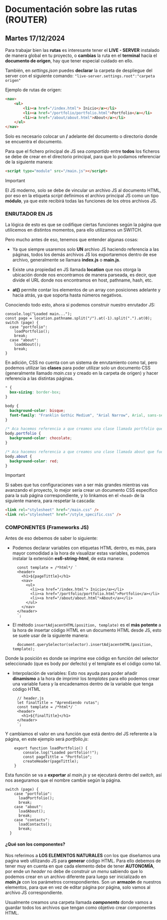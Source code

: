 # Documentación sobre las rutas (ROUTER)

## Martes 17/12/2024

Para trabajar bien las **rutas** es interesante tener el **LIVE - SERVER** instalado de manera global en tu proyecto, o **cambias** la ruta en el **terminal** hacía el **documento de origen**, hay que tener especial cuidado en ello.

También, en _settings.json_ puedes **declarar** la carpeta de despliegue del server con el siguiente comando: `"live-server.settings.root":"carpeta origen"`

Ejemplo de rutas de origen:

```HTML
<nav>
    <ul>
        <li><a href="/index.html"> Inicio</a></li>
        <li><a href="/portfolio/portfolio.html">Portfolio</a></li>
        <li><a href="/about/about.html">About</a></li>
    </ul>
</nav>
```

Solo es necesario colocar un **/** adelante del documento o directorio donde se encuentra el documento.

Para que el fichero principal de JS sea _compartido_ entre **todos** los ficheros se debe de crear en el directorio principal, para que lo podamos referenciar de la siguiente manera:

```HTML
<script type="module" src="/main.js"></script>
```

> [!IMPORTANT]
>
> El JS moderno, solo se debe de vincular un archivo JS al documento HTML, por eso en la etiqueta _script_ definimos el archivo principal JS como un tipo **módulo**, ya que este recibirá todas las funciones de los otros archivos JS.

### ENRUTADOR EN JS

La lógica de esto es que se codifique ciertas funciones según la página que utilicemos en distintos momentos, para ello utilizamos un SWITCH.

Pero mucho antes de eso, tenemos que entender algunas cosas:

- Ya que siempre usaremos solo **UN** archivo JS haciendo referencia a las páginas, todos los demás archivos JS los exportaremos dentro de ese archivo, generalmente se llamara **index.js** o **main.js**.

- Existe una propiedad en JS llamada **location** que nos otorga la ubicación donde nos encontramos de manera parseada, es decir, que divide el URL donde nos encontramos en host, pathname, hash, etc.

- **at()** permite contar los elementos de un array con posiciones adelante y hacia atrás, ya que soporta hasta números negativos.

Conociendo todo esto, ahora si podemos construir nuestro enrutador JS:

```JS
console.log("Loaded main...");
const page = location.pathname.split("/").at(-1).split(".").at(0);
switch (page) {
  case "portfolio":
    loadPortfolio();
    break;
  case "about":
    loadAbout();
    break;
}
```

En adición, CSS no cuenta con un sistema de enrutamiento como tal, pero podemos utilizar las **clases** para poder utilizar solo un documento CSS (generalmente llamado _main.css_ y creado en la carpeta de origen) y hacer referencia a las distintas páginas.

```CSS
* {
  box-sizing: border-box;
}

body {
  background-color: bisque;
  font-family: "Franklin Gothic Medium", "Arial Narrow", Arial, sans-serif;
}

/* Aca hacemos referencia a que creamos una clase llamada portfolio que fue inicializada en el body de portfolio.html */
body.portfolio {
  background-color: chocolate;
}

/* Aca hacemos referencia a que creamos una clase llamada about que fue inicializada en el body de about.html */
body.about {
  background-color: red;
}
```

> [!IMPORTANT]
>
> Si sabes que tus configuraciones van a ser más grandes mientras vas avanzando el proyecto, lo mejor sería crear un documento CSS específico para la sub página correspondiente, y lo linkamos en el `<head>` de la siguiente manera, para respetar la cascada:
>
> ```HTML
> <link rel="stylesheet" href="/main.css" />
> <link rel="stylesheet" href="/style_specific.css" />
> ```

### COMPONENTES (Frameworks JS)

Antes de eso debemos de saber lo siguiente:

- Podemos declarar variables con etiquetas HTML dentro, es más, para mayor comodidad a la hora de visualizar estas variables, podemos instalar la extensión **es6-string-html**, de esta manera:

  ```JS
    const template = /*html*/ `
    <header>
      <h1>${pageTittle}</h1>
      <nav>
        <ul>
          <li><a href="/index.html"> Inicio</a></li>
          <li><a href="/portfolio/portfolio.html">Portfolio</a></li>
          <li><a href="/about/about.html">About</a></li>
        </ul>
      </nav>
    </header>
    `;
  ```

- El método `insertAdjacentHTML(position, template)` es el **más potente** a la hora de insertar código HTML en un documento HTML desde JS, esto se suele usar de la siguiente manera:

  ```JS
    document.querySelector(selector).insertAdjacentHTML(position, template);
  ```

Donde la posición es donde se imprime ese código en función del selector seleccionado (que es body por defecto) y el template es el código como tal.

- Interpolación de variables: Esto nos ayuda para poder añadir **dinamismo** a la hora de imprimir los _templates_ para ello podemos crear una variable fuera y la encadenamos dentro de la variable que tenga código HTML

  ```JS
    // header.js
    let finalTitle = "Aprendiendo rutas";
    const template = /*html*/ `
    <header>
      <h1>${finalTitle}</h1>
    </header>
    `;
  ```

Y cambiamos el valor en una función que está dentro del JS referente a la página, en este ejemplo será _portfolio.js_:

```JS
    export function loadPortfolio() {
        console.log("Loaded portfolio!!");
        const pageTittle = "Portfolio";
        createHeader(pageTittle);
    }
```

Esta función se va a **exportar** al _main.js_ y se ejecutará dentro del _switch_, así nos aseguramos que el nombre cambie según la página.

```JS
switch (page) {
    case "portfolio":
      loadPortfolio();
      break;
    case "about":
      loadAbout();
      break;
    case "contacts":
      loadContacts();
      break;
  }
```

#### ¿Qué son los componentes?

Nos referimos a **LOS ELEMENTOS NATURALES** con los que diseñamos una pagina web utilizando JS para **generar** código HTML. Para ello debemos de tener muy en cuenta en que cada elemento debe de tener **AUTONOMÍA**, por ende un _header_ no debe de construir un _menu_ sabiendo que lo podemos crear en un archivo diferente para luego ser inicializado en **_main.js_** con los parámetros correspondientes.
Son un **armazón** de nuestros elementos, para que en vez de editar página por página, solo vamos al archivo JS correspondiente.

Usualmente creamos una carpeta llamada **_components_** donde vamos a guardar todos los archivos que tengan como objetivo crear componentes HTML.
